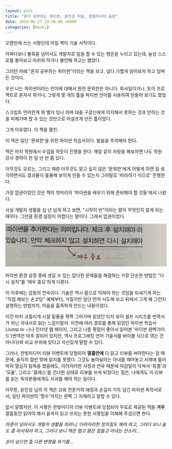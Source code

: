 ```yaml
---
layout: post
title: "혼자 공부하는 파이썬, 윤인성 지음, 한빛미디어 출판"
date: 2019-06-27 23:56:00 +0800
categories: [books]
---
```


오랜만에 쓰는 서평인데 마침 책이 기술 서적이다.

어쩌다보니 불혹을 넘어서도 개발자로 일을 할 수 있는 행운을 누리고 있는데, 늘상 스스로를 돌아보고 아쉬워 하거나 불안해 하고는 했었다.

그러던 차에 "혼자 공부하는 파이썬"이라는 책을 보고, 냅다 가볍게 읽어보자 하고 덤벼든 것이다.

우선 나는 파이썬이라는 언어에 대해서 완전 문외한은 아니다. 회사일이거나, 토이 프로젝트로 혼자서 하거나, 그렇게 몇 개의 툴을 파이썬 언어를 사용하여 만들어 보기도 했었다.

스크립트 언어란게 뭐 별거 있나 하며 대충 구글신에게 의지해서 못하는 것과 안하는 것을 피해가며 할 수 있는 것만으로 어설프게 만든 툴이었다.

그게 이유였다. 이 책을 펼친.

 

이 책은 일단 '문외한'을 위한 파이썬 학습서이다. 발음을 주의해야 한다.

 

책은 마치 학원에서 수업을 하듯이 진행을 한다. 깨알 같이 자랑을 해보자면 나도 학원 강사 경력이 한 일 년 반 쯤 있다.

 

아무것도 모르는, 그리고 때론 아무것도 알고 싶지 않은 '문외한'에게 어떻게 하면 덜 생각하면서도 결과물이 훌륭해 보이게 만들 수 있는지 그야말로 '따라하기 식으로' 진행한다.

가장 압권이었던 것은 책의 첫머리의 '파이썬을 배우기 위해 준비해야 할 것들'에서 나왔다.

사실 개발자 생활을 십 년 넘게 하고 보면, "시작이 반"이라는 말이 무엇인지 알게 되는 때이다. 그만큼 환경 설정이 어렵다는 말이다. 그래서 압권이었다.

![매우중요](/assets/img/very-important.jpg)

파이썬 환경 설정 중에 생길 수 있는 잡다한 문제들을 해결하는 가장 단순한 방법인 "다시 설치"를 '매우 중요'하게 다룬다.

 

이 이후에는 감동의 연속이다. 기술은 역시 몸으로 익혀야 하는 것임을 되새기게 하는 "직접 해보는 손코딩" 예제부터, 거칠지만 일단 먼저 시도해 보고 뒤에서 그게 왜 그런지 설명하는 방법까지, 마음을 흡족하게 만드는 내용이었다.

이건 마치 코흘리개 시절 밑줄을 쫙쫙 그어가며 읽었던 티치 유어 셀프 시리즈를 번역서가 아닌 국내서로 읽는 느낌이랄까. 이전에 여러 경로를 통해 읽었던 파이썬 학습서(Jump to ~)나 인터넷 웹 페이지, 그리고 나름 평점이 좋아서 읽어본 '파이썬 완벽가이드'(번역은 아주 잘되어 있지만, 역시 프로그래밍 언어 기술서를 바이블 식으로 엮는 건 아니다)와 비교 우위에 있다고 자신있게 말할 수 있다.

 

그러나, 한빛미디어 리뷰 이벤트에 당첨되어 **열흘만에** 다 읽고 리뷰를 써야한다는 점 때문에, 솔직히 절반 밖에 읽지를 못했다. 그것도 놀아달라는 아내를 떼어놓고 서재에 틀어박혀 열심히 탐독을 했음에도, 이러저러한 사정과 연유 때문에 마감일이 닥쳐서 '튜플'과 '모듈', 그리고 '클래스'를 건너뛴 상태로 리뷰를 쓰게 되었다는 점은, 나에게도 이 리뷰를 읽는 독자분들에게도 사과를 해야 하는 일이다.

 

아무튼, 윤인성 님의 이 책은 교육 전문가의 애정과 손길이 가득 담긴 파이썬 독학서로서, 일단 파이썬의 '함수'까지는 완벽 그 자체라고 말할 수 있다.

 

앞서 말했지만, 이 서평은 한빛미디어 리뷰 이벤트에 당첨되어 무료로 제공된 책을 **겨우** 열흘동안 읽어야 해서 끝까지 읽고 쓰지는 못한 서평임을 이해해 주셨으면 한다.

 

 

_마흔이 넘어서도 개발자 생활을 하려니, 이러저러한 정치질도 해야 하고, 그러다 보니 술도 좀 마셔줘야 하고, 그러다 보니 책은 멀고 몸은 힘들고 아내는 잔소리..._

 

_쉰이 넘으면 좀 다른 변명을 하기를..._

